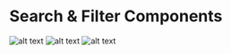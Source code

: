 # Search & Filter Components
![alt text](https://i.hizliresim.com/5pc22ro.png)
![alt text](https://i.hizliresim.com/swk25mb.png)
![alt text](https://i.hizliresim.com/80n2hlw.png)
